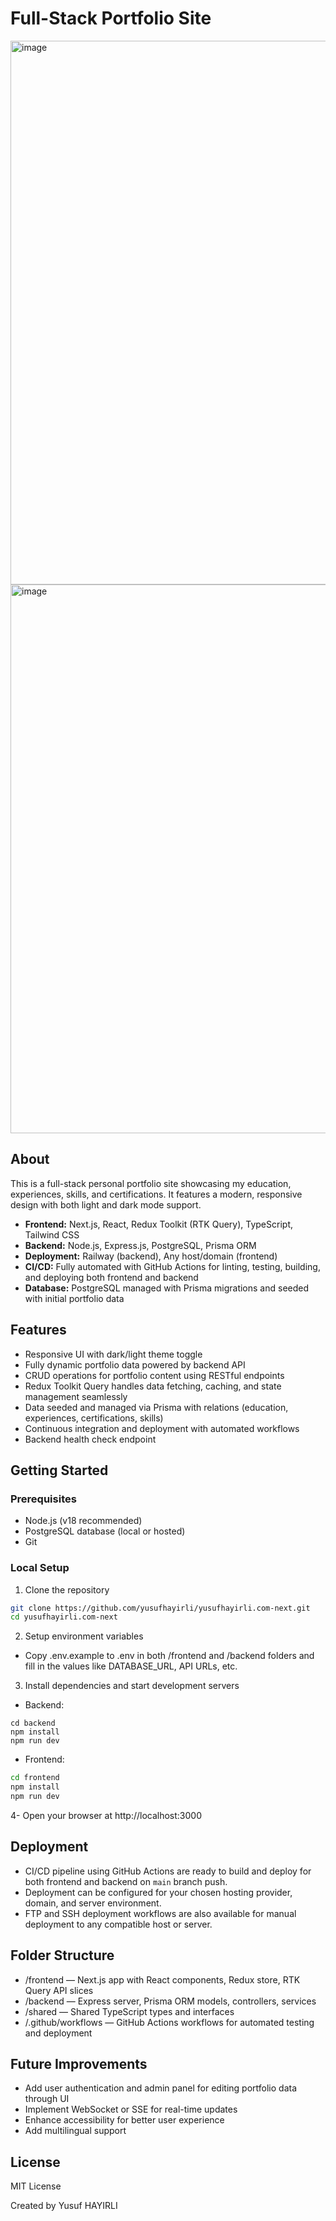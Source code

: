 # Full-Stack Portfolio Site

<img width="1888" height="870" alt="image" src="https://github.com/user-attachments/assets/7abd0db7-e716-4198-9d99-afd988d52706" />
<img width="1875" height="878" alt="image" src="https://github.com/user-attachments/assets/73181606-5935-4673-a14c-90ea670451d4" />

## About

This is a full-stack personal portfolio site showcasing my education, experiences, skills, and certifications. It features a modern, responsive design with both light and dark mode support.

- **Frontend:** Next.js, React, Redux Toolkit (RTK Query), TypeScript, Tailwind CSS  
- **Backend:** Node.js, Express.js, PostgreSQL, Prisma ORM  
- **Deployment:** Railway (backend), Any host/domain (frontend)  
- **CI/CD:** Fully automated with GitHub Actions for linting, testing, building, and deploying both frontend and backend  
- **Database:** PostgreSQL managed with Prisma migrations and seeded with initial portfolio data  

## Features

- Responsive UI with dark/light theme toggle  
- Fully dynamic portfolio data powered by backend API  
- CRUD operations for portfolio content using RESTful endpoints  
- Redux Toolkit Query handles data fetching, caching, and state management seamlessly  
- Data seeded and managed via Prisma with relations (education, experiences, certifications, skills)  
- Continuous integration and deployment with automated workflows  
- Backend health check endpoint  

## Getting Started

### Prerequisites
- Node.js (v18 recommended)  
- PostgreSQL database (local or hosted)  
- Git  

### Local Setup
1. Clone the repository

```bash
git clone https://github.com/yusufhayirli/yusufhayirli.com-next.git
cd yusufhayirli.com-next
```

2. Setup environment variables

- Copy .env.example to .env in both /frontend and /backend folders and fill in the values like DATABASE_URL, API URLs, etc.

3. Install dependencies and start development servers

- Backend:

```
cd backend
npm install
npm run dev
```
- Frontend:

```bash
cd frontend
npm install
npm run dev
```

4- Open your browser at http://localhost:3000

## Deployment
- CI/CD pipeline using GitHub Actions are ready to build and deploy for both frontend and backend on `main` branch push.  
- Deployment can be configured for your chosen hosting provider, domain, and server environment.  
- FTP and SSH deployment workflows are also available for manual deployment to any compatible host or server.

## Folder Structure
- /frontend — Next.js app with React components, Redux store, RTK Query API slices
- /backend — Express server, Prisma ORM models, controllers, services
- /shared — Shared TypeScript types and interfaces
- /.github/workflows — GitHub Actions workflows for automated testing and deployment

## Future Improvements
- Add user authentication and admin panel for editing portfolio data through UI
- Implement WebSocket or SSE for real-time updates
- Enhance accessibility for better user experience
- Add multilingual support

## License
MIT License

Created by Yusuf HAYIRLI
